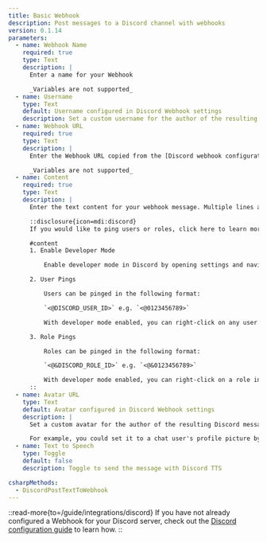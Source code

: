 ```yaml
---
title: Basic Webhook
description: Post messages to a Discord channel with webhooks
version: 0.1.14
parameters:
  - name: Webhook Name
    required: true
    type: Text
    description: |
      Enter a name for your Webhook

      _Variables are not supported_
  - name: Username
    type: Text
    default: Username configured in Discord Webhook settings
    description: Set a custom username for the author of the resulting Discord message
  - name: Webhook URL
    required: true
    type: Text
    description: |
      Enter the Webhook URL copied from the [Discord webhook configuration](/guide/integrations/discord)

      _Variables are not supported_
  - name: Content
    required: true
    type: Text
    description: |
      Enter the text content for your webhook message. Multiple lines and variables are supported.

      ::disclosure{icon=mdi:discord}
      If you would like to ping users or roles, click here to learn more!

      #content
      1. Enable Developer Mode

          Enable developer mode in Discord by opening settings and navigating to `App Settings -> Advanced`. Then, enable the `Developer Mode` toggle.

      2. User Pings

          Users can be pinged in the following format:

          `<@DISCORD_USER_ID>` e.g. `<@0123456789>`

          With developer mode enabled, you can right-click on any user in discord, and click `Copy ID` to obtain their user ID.

      3. Role Pings

          Roles can be pinged in the following format:

          `<@&DISCORD_ROLE_ID>` e.g. `<@&0123456789>`

          With developer mode enabled, you can right-click on a role in the server settings area, and click `Copy ID` to obtain its ID.
      ::
  - name: Avatar URL
    type: Text
    default: Avatar configured in Discord Webhook settings
    description: |
      Set a custom avatar for the author of the resulting Discord message

      For example, you could set it to a chat user's profile picture by using the [Get User Info for Target](/Sub-Actions/Twitch/Get-User-Info-for-Target) Sub-Action and then using the `%targetUserProfileImageUrl%` variable.
  - name: Text to Speech
    type: Toggle
    default: false
    description: Toggle to send the message with Discord TTS

csharpMethods:
  - DiscordPostTextToWebhook
---
```


::read-more{to=/guide/integrations/discord}
If you have not already configured a Webhook for your Discord server, check out the
[Discord configuration guide](/guide/integrations/discord) to learn how.
::